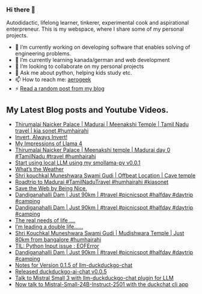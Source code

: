 ### Hi there 👋

<!--
**sukhbinder/sukhbinder** is a ✨ _special_ ✨ repository because its `README.md` (this file) appears on your GitHub profile.
-->

Autodidactic, lifelong learner, tinkerer, experimental cook and aspirational enterpreneur. This is my webspace, where I share some of my personal projects. 

- 🔭 I’m currently working on developing software that enables solving of engineering problems.
- 🌱 I’m currently learning kanada/german and web development
- 👯 I’m looking to collaborate on my personal projects
- 💬 Ask me about python, helping kids study etc.
- 📫 How to reach me: [aerogeek](http://www.twitter.com/aerogeek)
- ⚡ [Read a random post from my blog](https://sukhbinder.wordpress.com/?random)

## My Latest Blog posts and Youtube Videos.
<!-- BLOG-POST-LIST:START -->
- [Thirumalai Naicker Palace | Madurai | Meenakshi Temple | Tamil Nadu travel | kia sonet #humhairahi](https://www.youtube.com/watch?v=SKvdm6rzFmI)
- [Invert, Always Invert!](https://sukhbinder.wordpress.com/2025/04/08/invert-always-invert/)
- [My Impressions of Llama 4](https://sukhbinder.wordpress.com/2025/04/07/my-impressions-of-llama-4/)
- [Thirumalai Naicker Palace | Meenakshi temple | Madurai day 0 #TamilNadu #travel  #humhairahi](https://www.youtube.com/watch?v=l4oGPm1qqkI)
- [Start using local LLM using my smollama-py v0.0.1](https://sukhbinder.wordpress.com/2025/04/05/start-using-local-llm-using-my-smollama-py-v0-0-1/)
- [What’s the Weather](https://sukhbinder.wordpress.com/2025/04/03/whats-the-weather/)
- [Shri kouchkal Muneshwara Swami Gudi | Offbeat Location | Cave temple](https://www.youtube.com/watch?v=oSfbHMXDcz8)
- [Roadtrip to Madurai #TamilNaduTravel #humhairahi #kiasonet](https://www.youtube.com/watch?v=5j7dxAfbhUs)
- [Save the Web by Being Nice.](https://sukhbinder.wordpress.com/2025/03/31/save-the-web-by-being-nice/)
- [Dandiganahalli Dam | Just 90km |  #travel #picnicspot #halfday #daytrip #camping](https://www.youtube.com/watch?v=ydnNWBLBjvA)
- [Dandiganahalli Dam | Just 90km |  #travel #picnicspot #halfday #daytrip #camping](https://www.youtube.com/watch?v=pdr8N_r9XEA)
- [The real needs of life ….](https://sukhbinder.wordpress.com/2025/03/28/the-real-needs-of-life/)
- [I’m leading a double life……](https://sukhbinder.wordpress.com/2025/03/26/im-leading-a-double-life/)
- [Shri Kouchkal Muneshwara Swami Gudi | Mudishwara Temple | Just 80km from bangalore #humhairahi](https://www.youtube.com/watch?v=gyC7gMUpYzs)
- [TIL: Python Input issue : EOFError](https://sukhbinder.wordpress.com/2025/03/23/til-python-input-issue-eoferror/)
- [Dandiganahalli Dam | Just 90km |  #travel #picnicspot #halfday #daytrip #camping](https://www.youtube.com/watch?v=n6aDg4t5NAY)
- [Notes for Version 0.1.5 of llm-duckduckgo-chat](https://sukhbinder.wordpress.com/2025/03/22/notes-for-version-0-1-5-of-llm-duckduckgo-chat/)
- [Released duckduckgo-ai-chat v0.0.5](https://sukhbinder.wordpress.com/2025/03/21/released-duckduckgo-ai-chat-v0-0-5/)
- [Talk to Mistral Small 3 with llm-duckduckgo-chat plugin for LLM](https://sukhbinder.wordpress.com/2025/03/19/talk-to-mistral-small-3-with-llm-duckduckgo-chat-plugin-for-llm/)
- [Now talk to Mistral-Small-24B-Instruct-2501 with the duckchat cli app](https://sukhbinder.wordpress.com/2025/03/19/now-talk-to-mistral-small-24b-instruct-2501-with-the-duckchat-cli-app/)
<!-- BLOG-POST-LIST:END -->
